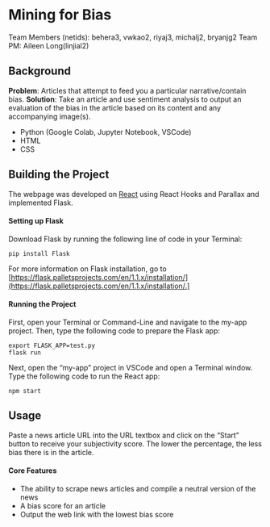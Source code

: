# Mining for Bias
Team Members (netids): behera3,  vwkao2, riyaj3, michalj2, bryanjg2
Team PM: Aileen Long(linjial2)

## Background
**Problem**: Articles that attempt to feed you a particular narrative/contain bias.
**Solution**: Take an article and use sentiment analysis to output an evaluation of the bias in the article based on its content and any accompanying image(s).
- Python (Google Colab, Jupyter Notebook, VSCode)
- HTML
- CSS

## Building the Project
The webpage was developed on [React](https://reactjs.org/) using React Hooks and Parallax and implemented Flask.
#### Setting up Flask 
Download Flask by running the following line of code in your Terminal:
```
pip install Flask
```
For more information on Flask installation, go to [https://flask.palletsprojects.com/en/1.1.x/installation/](https://flask.palletsprojects.com/en/1.1.x/installation/.]
#### Running the Project
First, open your Terminal or Command-Line and navigate to the my-app project. Then, type the following code to prepare the Flask app:
```
export FLASK_APP=test.py
flask run
```
Next, open the “my-app” project in VSCode and open a Terminal window. Type the following code to run the React app:
```
npm start
```

## Usage
Paste a news article URL into the URL textbox and click on the “Start” button to receive your subjectivity score. The lower the percentage, the less bias there is in the article.
#### Core Features
- The ability to scrape news articles and compile a neutral version of the news
- A bias score for an article
- Output the web link with the lowest bias score
